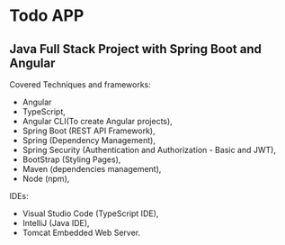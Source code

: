 # Todo APP 
## Java Full Stack Project with Spring Boot and Angular

Covered Techniques and frameworks:
- Angular
- TypeScript, 
- Angular CLI(To create Angular projects), 
- Spring Boot (REST API Framework), 
- Spring (Dependency Management), 
- Spring Security (Authentication and Authorization - Basic and JWT), 
- BootStrap (Styling Pages), 
- Maven (dependencies management), 
- Node (npm), 

IDEs:
- Visual Studio Code (TypeScript IDE), 
- IntelliJ (Java IDE),
- Tomcat Embedded Web Server.


